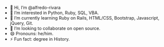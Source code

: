 - 👋 Hi, I’m @alfredo-rivara
- 👀 I’m interested in Python, Ruby, SQL, VBA.
- 🌱 I’m currently learning Ruby on Rails, HTML/CSS, Bootstrap, Javascript, jQuery, Git.
- 💞️ I’m looking to collaborate on open source.
- 😄 Pronouns: he/him.
- ⚡ Fun fact: degree in History.

<!---
alfredo-rivara/alfredo-rivara is a ✨ special ✨ repository because its `README.md` (this file) appears on your GitHub profile.
You can click the Preview link to take a look at your changes.
--->
